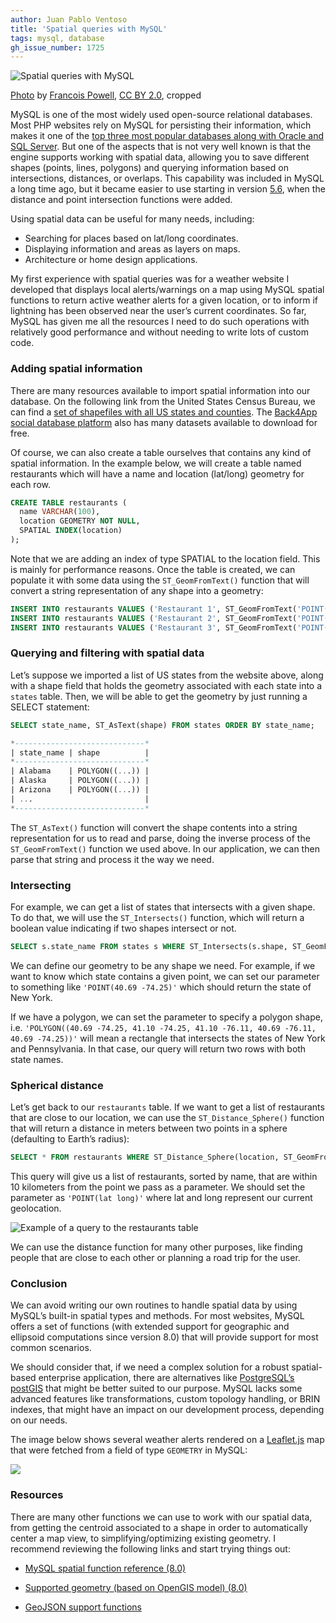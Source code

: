 ```yaml
---
author: Juan Pablo Ventoso
title: 'Spatial queries with MySQL'
tags: mysql, database
gh_issue_number: 1725
---
```


![Spatial queries with MySQL](/blog/2021/03/24/spatial-queries-with-mysql/spatial-queries-with-mysql.jpg)

[Photo](https://flic.kr/p/nQNYxQ) by [Francois Powell](https://www.flickr.com/photos/119810478@N08/), [CC BY 2.0](https://creativecommons.org/licenses/by/2.0/), cropped

MySQL is one of the most widely used open-source relational databases. Most PHP websites rely on MySQL for persisting their information, which makes it one of the [top three most popular databases along with Oracle and SQL Server](https://towardsdatascience.com/top-10-databases-to-use-in-2021-d7e6a85402ba). But one of the aspects that is not very well known is that the engine supports working with spatial data, allowing you to save different shapes (points, lines, polygons) and querying information based on intersections, distances, or overlaps. This capability was included in MySQL a long time ago, but it became easier to use starting in version [5.6](https://dev.mysql.com/doc/refman/5.6/en/), when the distance and point intersection functions were added.

Using spatial data can be useful for many needs, including:

- Searching for places based on lat/long coordinates.
- Displaying information and areas as layers on maps.
- Architecture or home design applications.

My first experience with spatial queries was for a weather website I developed that displays local alerts/warnings on a map using MySQL spatial functions to return active weather alerts for a given location, or to inform if lightning has been observed near the user’s current coordinates. So far, MySQL has given me all the resources I need to do such operations with relatively good performance and without needing to write lots of custom code.

### Adding spatial information

There are many resources available to import spatial information into our database. On the following link from the United States Census Bureau, we can find a [set of shapefiles with all US states and counties](https://www.census.gov/geographies/mapping-files/time-series/geo/carto-boundary-file.html). The [Back4App social database platform](https://www.back4app.com/database) also has many datasets available to download for free.

Of course, we can also create a table ourselves that contains any kind of spatial information. In the example below, we will create a table named restaurants which will have a name and location (lat/long) geometry for each row.

```sql
CREATE TABLE restaurants (
  name VARCHAR(100),
  location GEOMETRY NOT NULL,
  SPATIAL INDEX(location)
);
```

Note that we are adding an index of type SPATIAL to the location field. This is mainly for performance reasons. Once the table is created, we can populate it with some data using the `ST_GeomFromText()` function that will convert a string representation of any shape into a geometry:

```sql
INSERT INTO restaurants VALUES ('Restaurant 1', ST_GeomFromText('POINT(-26.66115 40.95858)'));
INSERT INTO restaurants VALUES ('Restaurant 2', ST_GeomFromText('POINT(-26.68685 40.93992)'));
INSERT INTO restaurants VALUES ('Restaurant 3', ST_GeomFromText('POINT(-31.11924 42.39557)'));
```

### Querying and filtering with spatial data

Let’s suppose we imported a list of US states from the website above, along with a shape field that holds the geometry associated with each state into a `states` table. Then, we will be able to get the geometry by just running a SELECT statement:

```sql
SELECT state_name, ST_AsText(shape) FROM states ORDER BY state_name;

*-----------------------------*
| state_name | shape          |
*-----------------------------*
| Alabama    | POLYGON((...)) |
| Alaska     | POLYGON((...)) |
| Arizona    | POLYGON((...)) |
| ...                         |
*-----------------------------*
```

The `ST_AsText()` function will convert the shape contents into a string representation for us to read and parse, doing the inverse process of the `ST_GeomFromText()` function we used above. In our application, we can then parse that string and process it the way we need.

### Intersecting

For example, we can get a list of states that intersects with a given shape. To do that, we will use the `ST_Intersects()` function, which will return a boolean value indicating if two shapes intersect or not.

```sql
SELECT s.state_name FROM states s WHERE ST_Intersects(s.shape, ST_GeomFromText(?)) ORDER BY s.state_name;
```

We can define our geometry to be any shape we need. For example, if we want to know which state contains a given point, we can set our parameter to something like `'POINT(40.69 -74.25)'` which should return the state of New York.

If we have a polygon, we can set the parameter to specify a polygon shape, i.e. `'POLYGON((40.69 -74.25, 41.10 -74.25, 41.10 -76.11, 40.69 -76.11, 40.69 -74.25))'` will mean a rectangle that intersects the states of New York and Pennsylvania. In that case, our query will return two rows with both state names.

### Spherical distance

Let’s get back to our `restaurants` table. If we want to get a list of restaurants that are close to our location, we can use the `ST_Distance_Sphere()` function that will return a distance in meters between two points in a sphere (defaulting to Earth’s radius):

```sql
SELECT * FROM restaurants WHERE ST_Distance_Sphere(location, ST_GeomFromText(?)) <= 10 * 1000 ORDER BY name;
```

This query will give us a list of restaurants, sorted by name, that are within 10 kilometers from the point we pass as a parameter. We should set the parameter as `'POINT(lat long)'` where lat and long represent our current geolocation.

![Example of a query to the restaurants table](/blog/2021/03/24/spatial-queries-with-mysql/restaurants-query-example.jpg)

We can use the distance function for many other purposes, like finding people that are close to each other or planning a road trip for the user.

### Conclusion

We can avoid writing our own routines to handle spatial data by using MySQL’s built-in spatial types and methods. For most websites, MySQL offers a set of functions (with extended support for geographic and ellipsoid computations since version 8.0) that will provide support for most common scenarios.

We should consider that, if we need a complex solution for a robust spatial-based enterprise application, there are alternatives like [PostgreSQL’s postGIS](https://postgis.net/) that might be better suited to our purpose. MySQL lacks some advanced features like transformations, custom topology handling, or BRIN indexes, that might have an impact on our development process, depending on our needs.

The image below shows several weather alerts rendered on a [Leaflet.js](https://leafletjs.com/) map that were fetched from a field of type `GEOMETRY` in MySQL:

![](/blog/2021/03/24/spatial-queries-with-mysql/polygons-in-leafletjs-map.jpg)

### Resources

There are many other functions we can use to work with our spatial data, from getting the centroid associated to a shape in order to automatically center a map view, to simplifying/​optimizing existing geometry. I recommend reviewing the following links and start trying things out:

- [MySQL spatial function reference (8.0)](https://dev.mysql.com/doc/refman/8.0/en/spatial-function-reference.html)

- [Supported geometry (based on OpenGIS model) (8.0)](https://dev.mysql.com/doc/refman/8.0/en/opengis-geometry-model.html)

- [GeoJSON support functions](https://dev.mysql.com/doc/refman/5.7/en/spatial-geojson-functions.html)
